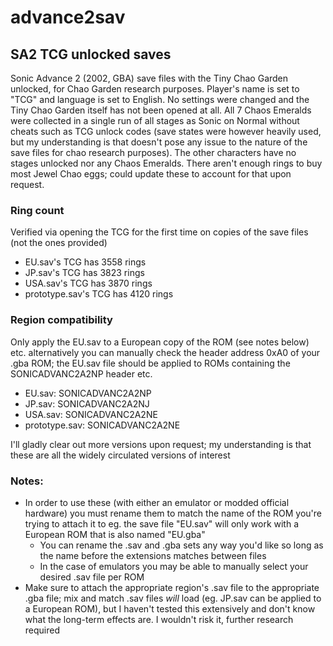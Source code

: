# advance2sav
## SA2 TCG unlocked saves
Sonic Advance 2 (2002, GBA) save files with the Tiny Chao Garden unlocked, for Chao Garden research purposes. Player's name is set to "TCG" and language is set to English. No settings were changed and the Tiny Chao Garden itself has not been opened at all. All 7 Chaos Emeralds were collected in a single run of all stages as Sonic on Normal without cheats such as TCG unlock codes (save states were however heavily used, but my understanding is that doesn't pose any issue to the nature of the save files for chao research purposes). The other characters have no stages unlocked nor any Chaos Emeralds. There aren't enough rings to buy most Jewel Chao eggs; could update these to account for that upon request.

### Ring count
Verified via opening the TCG for the first time on copies of the save files (not the ones provided)
* EU.sav's TCG has 3558 rings
* JP.sav's TCG has 3823 rings
* USA.sav's TCG has 3870 rings
* prototype.sav's TCG has 4120 rings

### Region compatibility
Only apply the EU.sav to a European copy of the ROM (see notes below) etc. alternatively you can manually check the header address 0xA0 of your .gba ROM; the EU.sav file should be applied to ROMs containing the SONICADVANC2A2NP header etc.
* EU.sav: SONICADVANC2A2NP
* JP.sav: SONICADVANC2A2NJ
* USA.sav: SONICADVANC2A2NE
* prototype.sav: SONICADVANC2A2NE

I'll gladly clear out more versions upon request; my understanding is that these are all the widely circulated versions of interest

### Notes:
* In order to use these (with either an emulator or modded official hardware) you must rename them to match the name of the ROM you're trying to attach it to eg. the save file "EU.sav" will only work with a European ROM that is also named "EU.gba"
	* You can rename the .sav and .gba sets any way you'd like so long as the name before the extensions matches between files
	* In the case of emulators you may be able to manually select your desired .sav file per ROM
* Make sure to attach the appropriate region's .sav file to the appropriate .gba file; mix and match .sav files *will* load (eg. JP.sav can be applied to a European ROM), but I haven't tested this extensively and don't know what the long-term effects are. I wouldn't risk it, further research required
